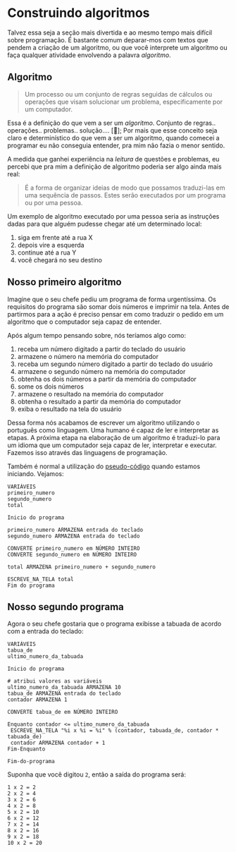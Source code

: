 # Construindo algoritmos

Talvez essa seja a seção mais divertida e ao mesmo tempo mais difícil sobre programação. É bastante comum deparar-mos com textos que pendem a criação de um algoritmo, ou que você interprete um algoritmo ou faça qualquer atividade envolvendo a palavra _algoritmo_.

## Algoritmo

> Um processo ou um conjunto de regras seguidas de cálculos ou operações que visam solucionar um problema, especificamente por um computador.

Essa é a definição do que vem a ser um _algoritmo_. Conjunto de regras.. operações.. problemas.. solução.... [:thinking:]; Por mais que esse conceito seja claro e determinístico do que vem a ser um algoritmo, quando comecei a programar eu não conseguia entender, pra mim não fazia o menor sentido.

A medida que ganhei experiência na _leitura_ de questões e problemas, eu percebi que pra mim a definição de algoritmo poderia ser algo ainda mais real:

> É a forma de organizar ideias de modo que possamos traduzi-las em uma sequência de passos. Estes serão executados por um programa ou por uma pessoa.

Um exemplo de algoritmo executado por uma pessoa seria as instruções dadas para que alguém pudesse chegar até um determinado local:
1. siga em frente até a rua X
0. depois vire a esquerda
0. continue até a rua Y
0. você chegará no seu destino

## Nosso primeiro algoritmo

Imagine que o seu chefe pediu um programa de forma urgentíssima. Os requisitos do programa são somar dois números e imprimir na tela. Antes de partirmos para a ação é preciso pensar em como traduzir o pedido em um algoritmo que o computador seja capaz de entender.

Após algum tempo pensando sobre, nós teríamos algo como:
1. receba um número digitado a partir do teclado do usuário
0. armazene o número na memória do computador
0. receba um segundo número digitado a partir do teclado do usuário
0. armazene o segundo número na memória do computador
0. obtenha os dois números a partir da memória do computador
0. some os dois números
0. armazene o resultado na memória do computador
0. obtenha o resultado a partir da memória do computador
0. exiba o resultado na tela do usuário

Dessa forma nós acabamos de escrever um algoritmo utilizando o português como linguagem. Uma humano é capaz de ler e interpretar as etapas. A próxima etapa na elaboração de um algoritmo é traduzi-lo para um idioma que um computador seja capaz de ler, interpretar e executar. Fazemos isso através das linguagens de programação.

Também é normal a utilização do [pseudo-código](https://pt.wikipedia.org/wiki/Pseudoc%C3%B3digo) quando estamos iniciando. Vejamos:

```
VARIÁVEIS
primeiro_numero
segundo_numero
total

Inicio do programa

primeiro_numero ARMAZENA entrada do teclado
segundo_numero ARMAZENA entrada do teclado

CONVERTE primeiro_numero em NÚMERO INTEIRO
CONVERTE segundo_numero em NÚMERO INTEIRO

total ARMAZENA primeiro_numero + segundo_numero

ESCREVE_NA_TELA total
Fim do programa
```

## Nosso segundo programa

Agora o seu chefe gostaria que o programa exibisse a tabuada de acordo com a entrada do teclado:

```
VARIÁVEIS
tabua_de
ultimo_numero_da_tabuada

Inicio do programa

# atribui valores as variáveis
ultimo_numero_da_tabuada ARMAZENA 10
tabua_de ARMAZENA entrada do teclado
contador ARMAZENA 1

CONVERTE tabua_de em NÚMERO INTEIRO

Enquanto contador <= ultimo_numero_da_tabuada
 ESCREVE_NA_TELA "%i x %i = %i" % (contador, tabuada_de, contador * tabuada_de)
 contador ARMAZENA contador + 1
Fim-Enquanto

Fim-do-programa
```

Suponha que você digitou `2`, então a saída do programa será:

```
1 x 2 = 2
2 x 2 = 4
3 x 2 = 6
4 x 2 = 8
5 x 2 = 10
6 x 2 = 12
7 x 2 = 14
8 x 2 = 16
9 x 2 = 18
10 x 2 = 20
```